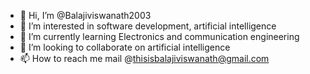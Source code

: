 - 👋 Hi, I’m @Balajiviswanath2003
- 👀 I’m interested in software development, artificial intelligence
- 🌱 I’m currently learning Electronics and communication engineering
- 💞️ I’m looking to collaborate on artificial intelligence
- 📫 How to reach me mail @thisisbalajiviswanath@gmail.com

<!---
Balajiviswanath2003/Balajiviswanath2003 is a ✨ special ✨ repository because its `README.md` (this file) appears on your GitHub profile.
You can click the Preview link to take a look at your changes.
--->
